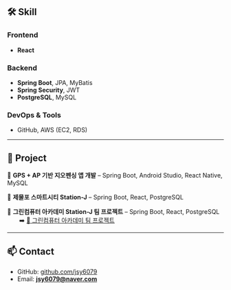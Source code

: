 ## 🛠️ Skill

### Frontend  
- **React**  

### Backend  
- **Spring Boot**, JPA, MyBatis  
- **Spring Security**, JWT  
- **PostgreSQL**, MySQL  

### DevOps & Tools  
- GitHub, AWS (EC2, RDS)  

---

## 📝 Project  

📌 **GPS + AP 기반 지오펜싱 앱 개발** – Spring Boot, Android Studio, React Native, MySQL  

📌 **제물포 스마트시티 Station-J** – Spring Boot, React, PostgreSQL  

📌 **그린컴퓨터 아카데미 Station-J 팀 프로젝트** – Spring Boot, React, PostgreSQL  
&emsp;&emsp;➡️ [🔗 그린컴퓨터 아카데미 팀 프로젝트](https://github.com/jsy6079/Green2Team)


---

## 📫 Contact  
- GitHub: [github.com/jsy6079](https://github.com/jsy6079)  
- Email: **jsy6079@naver.com**  
